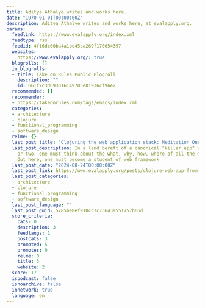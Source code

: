```yaml
---
title: Aditya Athalye writes and works here.
date: "1970-01-01T00:00:00Z"
description: Aditya Athalye writes and works here, at evalapply.org.
params:
  feedlink: https://www.evalapply.org/index.xml
  feedtype: rss
  feedid: 4f16dc60ba4a1be45ca269f170654397
  websites:
    https://www.evalapply.org/: true
  blogrolls: []
  in_blogrolls:
  - title: Take on Rules Public Blogroll
    description: ""
    id: 661f7c3d693616149785e81936cf96e2
  recommended: []
  recommender:
  - https://takeonrules.com/tags/emacs/index.xml
  categories:
  - architecture
  - clojure
  - functional_programming
  - software_design
  relme: {}
  last_post_title: 'Clojuring the web application stack: Meditation One'
  last_post_description: In a land bereft of a canonical "killer app" web framework
    or two, one must think about the what, why, how, where of all the moving parts.
    Out here, one must become a student of web framework
  last_post_date: "2024-08-24T00:00:00Z"
  last_post_link: https://www.evalapply.org/posts/clojure-web-app-from-scratch/index.html
  last_post_categories:
  - architecture
  - clojure
  - functional_programming
  - software_design
  last_post_language: ""
  last_post_guid: 5785be8ef910cc7c736439551757b66d
  score_criteria:
    cats: 0
    description: 3
    feedlangs: 1
    postcats: 3
    promoted: 5
    promotes: 0
    relme: 0
    title: 3
    website: 2
  score: 17
  ispodcast: false
  isnoarchive: false
  innetwork: true
  language: en
---
```

